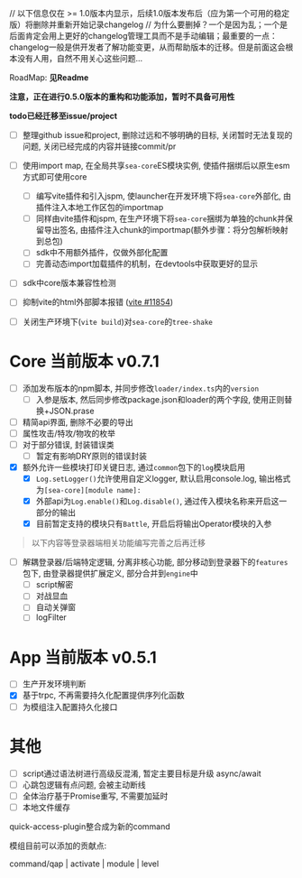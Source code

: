 // 以下信息仅在 >= 1.0版本内显示，后续1.0版本发布后（应为第一个可用的稳定版）将删除并重新开始记录changelog
// 为什么要删掉？一个是因为乱；一个是后面肯定会用上更好的changelog管理工具而不是手动编辑；最重要的一点：changelog一般是供开发者了解功能变更，从而帮助版本的迁移。但是前面这会根本没有人用，自然不用关心这些问题...

RoadMap: **见Readme**

**注意，正在进行0.5.0版本的重构和功能添加，暂时不具备可用性**

**todo已经迁移至issue/project**

- [ ] 整理github issue和project, 删除过远和不够明确的目标, 关闭暂时无法复现的问题, 关闭已经完成的内容并链接commit/pr

- [ ] 使用import map, 在全局共享`sea-core`ES模块实例, 使插件捆绑后以原生esm方式即可使用core
  - [ ] 编写vite插件和引入jspm, 使launcher在开发环境下将`sea-core`外部化, 由插件注入本地工作区包的importmap
  - [ ] 同样由vite插件和jspm, 在生产环境下将`sea-core`捆绑为单独的chunk并保留导出签名, 由插件注入chunk的importmap(额外步骤：将分包解析映射到总包)
  - [ ] sdk中不用额外插件，仅做外部化配置
  - [ ] 完善动态import加载插件的机制，在devtools中获取更好的显示
- [ ] sdk中core版本兼容性检测
- [ ] 抑制vite的html外部脚本报错 ([vite #11854](https://github.com/vitejs/vite/pull/11854))
- [ ] 关闭生产环境下(`vite build`)对`sea-core`的`tree-shake`

# Core 当前版本 v0.7.1

- [ ] 添加发布版本的npm脚本, 并同步修改`loader/index.ts`内的`version`
  - [ ] 入参是版本, 然后同步修改package.json和loader的两个字段, 使用正则替换+JSON.prase
- [ ] 精简api界面, 删除不必要的导出
- [ ] 属性攻击/特攻/物攻的枚举
- [ ] 对于部分错误, 封装错误类
  - [ ] 暂定有影响DRY原则的错误封装
- [x] 额外允许一些模块打印关键日志, 通过`common`包下的`log`模块启用
  - [x] `Log.setLogger()`允许使用自定义logger, 默认启用console.log, 输出格式为`[sea-core][module name]:`
  - [x] 外部api为`Log.enable()`和`Log.disable()`, 通过传入模块名称来开启这一部分的输出
  - [x] 目前暂定支持的模块只有`Battle`, 开启后将输出Operator模块的入参

> 以下内容等登录器端相关功能编写完善之后再迁移
 
- [ ] 解耦登录器/后端特定逻辑, 分离非核心功能, 部分移动到登录器下的`features`包下, 由登录器提供扩展定义, 部分合并到`engine`中
  - [ ] script解密
  - [ ] 对战显血
  - [ ] 自动关弹窗
  - [ ] logFilter

# App 当前版本 v0.5.1

- [ ] 生产开发环境判断
- [x] 基于trpc, 不再需要持久化配置提供序列化函数
- [ ] 为模组注入配置持久化接口

# 其他

- [ ] script通过语法树进行高级反混淆, 暂定主要目标是升级 async/await
- [ ] 心跳包逻辑有点问题, 会被主动断线
- [ ] 全体治疗基于Promise重写, 不需要加延时
- [ ] 本地文件缓存

quick-access-plugin整合成为新的command

模组目前可以添加的贡献点: 

command/qap | activate | module | level

